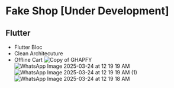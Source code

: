 # Fake Shop [Under Development]

## Flutter
- Flutter Bloc
- Clean Architecuture
- Offline Cart
![Copy of GHAPFY](https://github.com/user-attachments/assets/bfcb1766-8bc0-4bc0-8268-1bffa1ded669)
![WhatsApp Image 2025-03-24 at 12 19 19 AM](https://github.com/user-attachments/assets/40dbbd9c-9b92-4091-991d-5d53a0d3eebf)
![WhatsApp Image 2025-03-24 at 12 19 19 AM (1)](https://github.com/user-attachments/assets/cbad799d-be24-400e-bcae-8b33bef17e7d)
![WhatsApp Image 2025-03-24 at 12 19 18 AM](https://github.com/user-attachments/assets/d33cac13-8e9f-4e8e-8bec-e50da3a9ab75)
